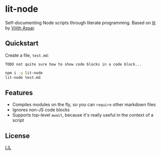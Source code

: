 # lit-node

Self-documenting Node scripts through literate programming. Based on [lit](https://github.com/vijithassar/lit) by [Vijith Assar](https://twitter.com/vijithassar).


## Quickstart

Create a file, `test.md`:

```
TODO not quite sure how to show code blocks in a code block...
```

```bash
npm i -g lit-node
lit-node test.md
```


## Features

* Compiles modules on the fly, so you can `require` other markdown files
* Ignores non-JS code blocks
* Supports top-level `await`, because it's really useful in the context of a script


## License

[LIL](LICENSE)